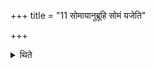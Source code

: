 +++
title = "11 सोमायानुब्रूहि सोमं यजेति"

+++

<details><summary>थिते</summary>

11. The orders to be uttered by the Adhvaryu are as fallows: “Do you recite the invitatory verse for Soma (O Hotr̥)” and “Do you recite the offering verse for Soma (O Hotr̥).” The Adhvaryu makes the libation in the northern part of the Gārhapatya-fire.  

[^1]: The verses to be recited by the Hors are found in TB III.5.12.
</details>
